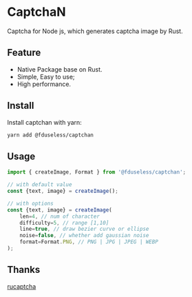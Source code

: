# CaptchaN

Captcha for Node js, which generates captcha image by Rust.

## Feature

- Native Package base on Rust.
- Simple, Easy to use;
- High performance.

## Install

Install captchan with yarn:

```bash
yarn add @fduseless/captchan
```

## Usage

```javascript
import { createImage, Format } from '@fduseless/captchan';

// with default value
const {text, image} = createImage();

// with options
const {text, image} = createImage(
    len=4, // num of character
    difficulty=5, // range [1,10]
    line=true, // draw bezier curve or ellipse
    noise=false, // whether add gaussian noise
    format=Format.PNG, // PNG | JPG | JPEG | WEBP
);
```

## Thanks

[rucaptcha](https://github.com/huacnlee/rucaptcha)

